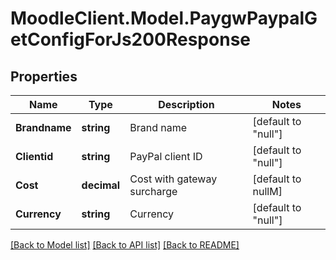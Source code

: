 # MoodleClient.Model.PaygwPaypalGetConfigForJs200Response

## Properties

Name | Type | Description | Notes
------------ | ------------- | ------------- | -------------
**Brandname** | **string** | Brand name | [default to "null"]
**Clientid** | **string** | PayPal client ID | [default to "null"]
**Cost** | **decimal** | Cost with gateway surcharge | [default to nullM]
**Currency** | **string** | Currency | [default to "null"]

[[Back to Model list]](../README.md#documentation-for-models) [[Back to API list]](../README.md#documentation-for-api-endpoints) [[Back to README]](../README.md)

